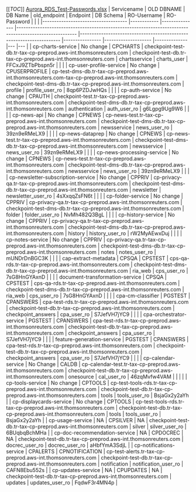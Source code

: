 [[_TOC_]]
[Aurora_RDS_Test-Passwords.xlsx](/.attachments/Aurora_RDS_Test-Passwords-ea8ae2dc-ca1f-45ce-96aa-8465a61b7bac.xlsx)
| Servicename                        	| OLD DBNAME 	| DB Name       	| old_endpoint                                                                                          	| Endpoint                                                            	| DB Schema      	| RO-Username        	| RO-Password  	|   	|   	|
|------------------------------------	|------------	|---------------	|-------------------------------------------------------------------------------------------------------	|---------------------------------------------------------------------	|----------------	|--------------------	|--------------	|---	|---	|
| cp-charts-service | No change | CPCHARTS | checkpoint-test-db.tr-tax-cp-preprod.aws-int.thomsonreuters.com  | checkpoint-test-db.tr-tax-cp-preprod.aws-int.thomsonreuters.com  | chartsservice | charts_user | FFCxJ9ZTbPbspn5r | | |
| cp-user-profile-service            	| No change  	| CPUSERPROFILE 	| cp-test-dms-db.tr-tax-cp-preprod.aws-int.thomsonreuters.com-tax-cp-preprod.aws-int.thomsonreuters.com 	| checkpoint-test-dms-db.tr-tax-cp-preprod.aws-int.thomsonreuters.com 	| profile        	| profile_user_ro    	| 8qp6PZDJwHQs 	|   	|   	|
| cp-auth-service                    	| No change  	| CPAUTH        	| checkpoint-test.tr-tax-cp-preprod.aws-int.thomsonreuters.com                                          	| checkpoint-test-dms-db.tr-tax-cp-preprod.aws-int.thomsonreuters.com 	| authentication 	| auth_user_ro       	| g6Lgpg9Ug9W6 	|   	|   	|
| cp-news-api                        	| No change  	| CPNEWS        	| cp-news-test.tr-tax-cp-preprod.aws-int.thomsonreuters.com                                             	| checkpoint-test-dms-db.tr-tax-cp-preprod.aws-int.thomsonreuters.com 	| newsservice    	| news_user_ro       	| 39zn9eRMeLX9 	|   	|   	|
| cp-news-dataprep                   	| No change  	| CPNEWS        	| cp-news-test.tr-tax-cp-preprod.aws-int.thomsonreuters.com                                             	| checkpoint-test-dms-db.tr-tax-cp-preprod.aws-int.thomsonreuters.com 	| newsservice    	| news_user_ro       	| 39zn9eRMeLX9 	|   	|   	|
| cp-news-processing-service         	| No change  	| CPNEWS        	| cp-news-test.tr-tax-cp-preprod.aws-int.thomsonreuters.com                                             	| checkpoint-test-dms-db.tr-tax-cp-preprod.aws-int.thomsonreuters.com 	| newsservice    	| news_user_ro       	| 39zn9eRMeLX9 	|   	|   	|
| cp-newsletter-subscription-service 	| No change  	| CPPRIV        	| cp-privacy-qa.tr-tax-cp-preprod.aws-int.thomsonreuters.com                                            	| checkpoint-test-dms-db.tr-tax-cp-preprod.aws-int.thomsonreuters.com 	| newsletter     	| newsletter_user_ro 	| 4sXxqqZsFN6t 	|   	|   	|
| cp-folder-service                  	| No change  	| CPPRIV        	| cp-privacy-qa.tr-tax-cp-preprod.aws-int.thomsonreuters.com                                            	| checkpoint-test-dms-db.tr-tax-cp-preprod.aws-int.thomsonreuters.com 	| folder         	| folder_user_ro     	| NvMh482Q3BgL 	|   	|   	|
| cp-history-service                 	| No change  	| CPPRIV        	| cp-privacy-qa.tr-tax-cp-preprod.aws-int.thomsonreuters.com                                            	| checkpoint-test-dms-db.tr-tax-cp-preprod.aws-int.thomsonreuters.com 	| history        	| history_user_ro    	| rW2MyAEwxDuj 	|   	|   	|
| cp-notes-service                   	| No change  	| CPPRIV        	| cp-privacy-qa.tr-tax-cp-preprod.aws-int.thomsonreuters.com                                            	| checkpoint-test-dms-db.tr-tax-cp-preprod.aws-int.thomsonreuters.com 	| notes          	| notes_user_ro      	| mUNDrDnBGC3K 	|   	|   	|
| cap-extract-metadata               	| CPSQA      	| CPSTEST       	| cps-qa-rds.tr-tax-cp-preprod.aws-int.thomsonreuters.com                                               	| checkpoint-test-dms-db.tr-tax-cp-preprod.aws-int.thomsonreuters.com 	| ria_web        	| cps_user_ro        	| 7sG8HnGYAxnD 	|   	|   	|
| document-transformation-service    	| CPSQA      	| CPSTEST       	| cps-qa-rds.tr-tax-cp-preprod.aws-int.thomsonreuters.com                                               	| checkpoint-test-dms-db.tr-tax-cp-preprod.aws-int.thomsonreuters.com 	| ria_web        	| cps_user_ro        	| 7sG8HnGYAxnD 	|   	|   	|
|  cpa-cm-classifier          | PGSTEST   | CPANSWERS | cpa-test-rds.tr-tax-cp-preprod.aws-int.thomsonreuters.com     | checkpoint-test-db.tr-tax-cp-preprod.aws-int.thomsonreuters.com | checkpoint_answers | cpa_user_ro | S7JefVH7jYC9 |   |   |
| cpa-orchestrator-service   | PGSTEST   | CPANSWERS | cpa-test-rds.tr-tax-cp-preprod.aws-int.thomsonreuters.com     | checkpoint-test-db.tr-tax-cp-preprod.aws-int.thomsonreuters.com | checkpoint_answers | cpa_user_ro | S7JefVH7jYC9 |   |   |
| feature-generation-service | PGSTEST   | CPANSWERS | cpa-test-rds.tr-tax-cp-preprod.aws-int.thomsonreuters.com     | checkpoint-test-db.tr-tax-cp-preprod.aws-int.thomsonreuters.com | checkpoint_answers | cpa_user_ro | S7JefVH7jYC9 |   |   |
| cp-calendar-service        | No Change | CALDB     | cp-calendar-test.tr-tax-cp-preprod.aws-int.thomsonreuters.com | checkpoint-test-db.tr-tax-cp-preprod.aws-int.thomsonreuters.com | onesource          | cal_user_ro | 46zqMvfw4VAM |   |   |                                   	| 
| cp-tools-service              | No change   | CPTOOLS        | cp-test-tools-rds.tr-tax-cp-preprod.aws-int.thomsonreuters.com | checkpoint-test-db.tr-tax-cp-preprod.aws-int.thomsonreuters.com | tools          | tools_user_ro        | BsjaGx2y2aYh |
| cp-displaycards-service       | No change   | CPTOOLS        | cp-test-tools-rds.tr-tax-cp-preprod.aws-int.thomsonreuters.com | checkpoint-test-db.tr-tax-cp-preprod.aws-int.thomsonreuters.com | tools          | tools_user_ro        | BsjaGx2y2aYh |
| cp-usage-service              | NA          | CPSILVER       | NA                                                             | checkpoint-test-db.tr-tax-cp-preprod.aws-int.thomsonreuters.com | silver         | silver_user_ro       | 6BUqbqBchMHa |
| cp-doc-recommendation-service | NA          | CPDOCREC       | NA                                                             | checkpoint-test-db.tr-tax-cp-preprod.aws-int.thomsonreuters.com | docrec_user_ro | docrec_user_ro       | aHbfYmA3SdjL |
| cp-notifications-service      | CPALERTS    | CPNOTIFICATION | cp-test-alerts.tr-tax-cp-preprod.aws-int.thomsonreuters.com    | checkpoint-test-db.tr-tax-cp-preprod.aws-int.thomsonreuters.com | notification   | notification_user_ro | CAFN8Ebu552s |
| cp-updates-service            | NA          | CPUPDATES      | NA                                                             | checkpoint-test-db.tr-tax-cp-preprod.aws-int.thomsonreuters.com | updates        | updates_user_ro      | FqdwF3r4MN4p |         